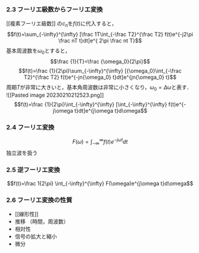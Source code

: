 ### 2.3 フーリエ級数からフーリエ変換
[[複素フーリエ級数]] の$c_n$を$f(t)$に代入すると，
$$f(t)=\sum_{-\infty}^{\infty} [\frac 1T\int_{-\frac T2}^{\frac T2} f(t)e^{-j2\pi \frac nT t}dt]e^{ 2\pi \frac nt T}$$
基本周波数を$\omega_0$とすると，
$$\frac {1}{T}=\frac {\omega_0}{2\pi}$$
$$f(t)=\frac {1}{2\pi}\sum_{-\infty}^{\infty} [{\omega_0}\int_{-\frac T2}^{\frac T2} f(t)e^{-jn{\omega_0} t}dt]e^{jn{\omega_0} t}$$
周期$T$が非常に大きいと，基本角周波数は非常に小さくなり，$\omega_0= {\Delta} \omega$と表す．
![[Pasted image 20230210212523.png]]
$$f(t)=\frac {1}{2\pi}\int_{-\infty}^{\infty} [\int_{-\infty}^{\infty} f(t)e^{-j\omega t}dt]e^{j\omega t}d\omega$$
### 2.4 フーリエ変換
$$F(\omega)=\int_{-\infty}^{\infty} f(t)e^{-j\omega t}dt$$
独立波を扱う

### 2.5 逆フーリエ変換
$$f(t)=\frac 1{2\pi} \int_{-\infty}^{\infty} F(\omega)e^{j\omega t}d\omega$$

### 2.6 フーリエ変換の性質
- [[線形性]]
- 推移 （時間，周波数）
- 相対性
- 信号の拡大と縮小
- 微分